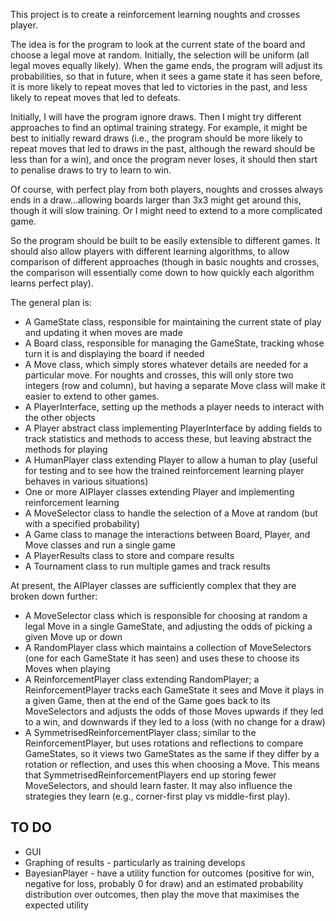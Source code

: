 This project is to create a reinforcement learning noughts and crosses player.

The idea is for the program to look at the current state of the board and choose a legal move at random.
Initially, the selection will be uniform (all legal moves equally likely). When the game ends, the program will adjust its probabilities, so that in future, when it sees a game state it has seen before, it is more likely to repeat moves that led to victories in the past, and less likely to repeat moves that led to defeats.

Initially, I will have the program ignore draws. Then I might try different approaches to find an optimal training strategy. For example, it might be best to initially reward draws (i.e., the program should be more likely to repeat moves that led to draws in the past, although the reward should be less than for a win), and once the program never loses, it should then start to penalise draws to try to learn to win.

Of course, with perfect play from both players, noughts and crosses always ends in a draw...allowing boards larger than 3x3 might get around this, though it will slow training. Or I might need to extend to a more complicated game.

So the program should be built to be easily extensible to different games. It should also allow players with different learning algorithms, to allow comparison of different approaches (though in basic noughts and crosses, the comparison will essentially come down to how quickly each algorithm learns perfect play).

The general plan is:
- A GameState class, responsible for maintaining the current state of play and updating it when moves are made
- A Board class, responsible for managing the GameState, tracking whose turn it is and displaying the board if needed
- A Move class, which simply stores whatever details are needed for a particular move. For noughts and crosses, this will only store two integers (row and column), but having a separate Move class will make it easier to extend to other games.
- A PlayerInterface, setting up the methods a player needs to interact with the other objects
- A Player abstract class implementing PlayerInterface by adding fields to track statistics and methods to access these, but leaving abstract the methods for playing
- A HumanPlayer class extending Player to allow a human to play (useful for testing and to see how the trained reinforcement learning player behaves in various situations)
- One or more AIPlayer classes extending Player and implementing reinforcement learning
- A MoveSelector class to handle the selection of a Move at random (but with a specified probability)
- A Game class to manage the interactions between Board, Player, and Move classes and run a single game
- A PlayerResults class to store and compare results
- A Tournament class to run multiple games and track results

At present, the AIPlayer classes are sufficiently complex that they are broken down further:
- A MoveSelector class which is responsible for choosing at random a legal Move in a single GameState, and adjusting the odds of picking a given Move up or down
- A RandomPlayer class which maintains a collection of MoveSelectors (one for each GameState it has seen) and uses these to choose its Moves when playing
- A ReinforcementPlayer class extending RandomPlayer; a ReinforcementPlayer tracks each GameState it sees and Move it plays in a given Game, then at the end of the Game goes back to its MoveSelectors and adjusts the odds of those Moves upwards if they led to a win, and downwards if they led to a loss (with no change for a draw)
- A SymmetrisedReinforcementPlayer class; similar to the ReinforcementPlayer, but uses rotations and reflections to compare GameStates, so it views two GameStates as the same if they differ by a rotation or reflection, and uses this when choosing a Move. This means that SymmetrisedReinforcementPlayers end up storing fewer MoveSelectors, and should learn faster. It may also influence the strategies they learn (e.g., corner-first play vs middle-first play).


## TO DO

- GUI
- Graphing of results - particularly as training develops
- BayesianPlayer - have a utility function for outcomes (positive for win, negative for loss, probably 0 for draw) and an estimated probability distribution over outcomes, then play the move that maximises the expected utility
